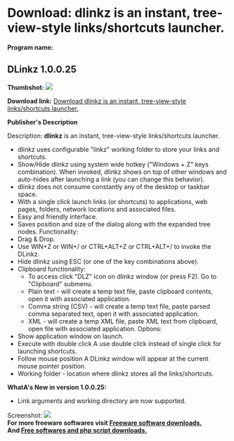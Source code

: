# Download: dlinkz is an instant, tree-view-style links/shortcuts launcher.

**Program name:**

## DLinkz 1.0.0.25

  
**Thumbshot:** ![](http://www.freewarefiles.com/screenshot/DLinkz_shot1_md.gif)   
  
**Download link:** [Download dlinkz is an instant, tree-view-style links/shortcuts launcher.](http://freesoftwares.boysofts.com/DLinkz_program_14274.html)  
  


**Publisher's Description**  
  


Description: **dlinkz** is an instant, tree-view-style links/shortcuts launcher. 

  * dlinkz uses configurable "linkz" working folder to store your links and shortcuts. 
  * Show/Hide dlinkz using system wide hotkey ("Windows + Z" keys combination). When invoked, dlinkz shows on top of other windows and auto-hides after launching a link (you can change this behavior). 
  * dlinkz does not consume constantly any of the desktop or taskbar space. 
  * With a single click launch links (or shortcuts) to applications, web pages, folders, network locations and associated files. 
  * Easy and friendly interface. 
  * Saves position and size of the dialog along with the expanded tree nodes. 
Functionality: 
  * Drag & Drop. 
  * Use WIN+Z or WIN+/ or CTRL+ALT+Z or CTRL+ALT+/ to invoke the DLinkz. 
  * Hide dlinkz using ESC (or one of the key combinations above). 
  * Clipboard functionality: 
    * To access click "DLZ" icon on dlinkz window (or press F2). Go to "Clipboard" submenu. 
    * Plain text - will create a temp text file, paste clipboard contents, open it with associated application. 
    * Comma string (CSV) - will create a temp text file, paste parsed comma separated text, open it with associated application. 
    * XML - will create a temp XML file, paste XML text from clipboard, open file with associated application. 
Options: 
  * Show application window on launch. 
  * Execute with double click A use double click instead of single click for launching shortcuts. 
  * Follow mouse position A DLinkz window will appear at the current mouse pointer position. 
  * Working folder - location where dlinkz stores all the links/shortcuts. 

**WhatA's New in version 1.0.0.25:**

  * Link arguments and working directory are now supported. 

  
  
Screenshot: ![](http://www.freewarefiles.com/screenshot/DLinkz_shot1.gif)   
**For more freeware softwares visit [Freeware software downloads.](http://freesoftwares.boysofts.com/)**   
**And [Free softwares and php script downloads.](http://www.boysofts.com/)**
